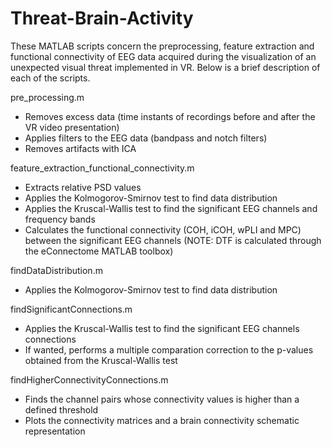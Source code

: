 # Threat-Brain-Activity

These MATLAB scripts concern the preprocessing, feature extraction and functional connectivity of EEG data acquired during the visualization of an unexpected visual threat implemented in VR. Below is a brief description of each of the scripts.



pre_processing.m
  - Removes excess data (time instants of recordings before and after the VR video presentation)
  - Applies filters to the EEG data (bandpass and notch filters)
  - Removes artifacts with ICA 


feature_extraction_functional_connectivity.m
  - Extracts relative PSD values
  - Applies the Kolmogorov-Smirnov test to find data distribution
  - Applies the Kruscal-Wallis test to find the significant EEG channels and frequency bands
  - Calculates the functional connectivity (COH, iCOH, wPLI and MPC) between the significant EEG channels (NOTE: DTF is calculated through the eConnectome MATLAB toolbox)


findDataDistribution.m
  - Applies the Kolmogorov-Smirnov test to find data distribution


findSignificantConnections.m
  - Applies the Kruscal-Wallis test to find the significant EEG channels connections
  - If wanted, performs a multiple comparation correction to the p-values obtained from the Kruscal-Wallis test


findHigherConnectivityConnections.m
  - Finds the channel pairs whose connectivity values is higher than a defined threshold
  - Plots the connectivity matrices and a brain connectivity schematic representation
    
